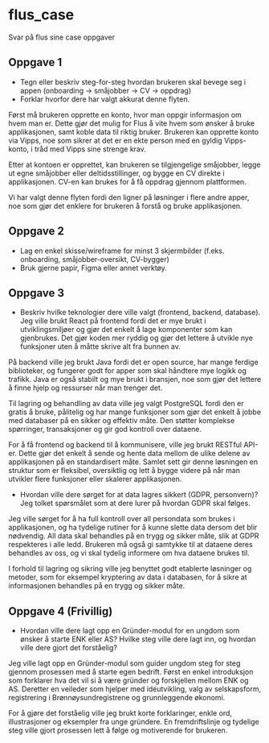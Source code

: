 # flus_case
Svar på flus sine case oppgaver

## Oppgave 1
- Tegn eller beskriv steg-for-steg hvordan brukeren skal bevege seg i appen (onboarding → småjobber → CV → oppdrag)
- Forklar hvorfor dere har valgt akkurat denne flyten.

Først må brukeren opprette en konto, hvor man oppgir informasjon om hvem man er. Dette gjør det mulig for Flus å vite hvem som ønsker å bruke applikasjonen, samt koble data til riktig bruker. Brukeren kan opprette konto via Vipps, noe som sikrer at det er en ekte person med en gyldig Vipps-konto, i tråd med Vipps sine strenge krav.

Etter at kontoen er opprettet, kan brukeren se tilgjengelige småjobber, legge ut egne småjobber eller deltidsstillinger, og bygge en CV direkte i applikasjonen. CV-en kan brukes for å få oppdrag gjennom plattformen.

Vi har valgt denne flyten fordi den ligner på løsninger i flere andre apper, noe som gjør det enklere for brukeren å forstå og bruke applikasjonen. 

## Oppgave 2
- Lag en enkel skisse/wireframe for minst 3 skjermbilder (f.eks. onboarding, småjobber-oversikt, CV-bygger)
- Bruk gjerne papir, Figma eller annet verktøy.

## Oppgave 3
- Beskriv hvilke teknologier dere ville valgt (frontend, backend, database).
Jeg ville brukt React på frontend fordi det er mye brukt i utviklingsmiljøer og gjør det enkelt å lage komponenter som kan gjenbrukes. Det gjør koden mer ryddig og gjør det lettere å utvikle nye funksjoner uten å måtte skrive alt fra bunnen av.

På backend ville jeg brukt Java fordi det er open source, har mange ferdige biblioteker, og fungerer godt for apper som skal håndtere mye logikk og trafikk. Java er også stabilt og mye brukt i bransjen, noe som gjør det lettere å finne hjelp og ressurser når man trenger det.

Til lagring og behandling av data ville jeg valgt PostgreSQL fordi den er gratis å bruke, pålitelig og har mange funksjoner som gjør det enkelt å jobbe med databaser på en sikker og effektiv måte. Den støtter komplekse spørringer, transaksjoner og gir god kontroll over dataene.

For å få frontend og backend til å kommunisere, ville jeg brukt RESTful API-er. Dette gjør det enkelt å sende og hente data mellom de ulike delene av applikasjonen på en standardisert måte. Samlet sett gir denne løsningen en struktur som er fleksibel, oversiktlig og lett å bygge videre på når man utvikler flere funksjoner eller skalerer applikasjonen.

- Hvordan ville dere sørget for at data lagres sikkert (GDPR, personvern)?
Jeg tolket spørsmålet som at dere lurer på hvordan GDPR skal følges.

Jeg ville sørget for å ha full kontroll over all persondata som brukes i applikasjonen, og ha tydelige rutiner for å kunne slette data dersom det blir nødvendig. All data skal behandles på en trygg og sikker måte, slik at GDPR respekteres i alle ledd. Brukeren må også gi samtykke til at dataene deres behandles av oss, og vi skal tydelig informere om hva dataene brukes til.

I forhold til lagring og sikring ville jeg benyttet godt etablerte løsninger og metoder, som for eksempel kryptering av data i databasen, for å sikre at informasjonen behandles på en trygg og sikker måte.

## Oppgave 4 (Frivillig) 
- Hvordan ville dere lagt opp en Gründer-modul for en ungdom som ønsker å starte ENK eller AS? Hvilke steg ville dere lagt inn, og hvordan ville dere gjort det forståelig?

Jeg ville lagt opp en Gründer-modul som guider ungdom steg for steg gjennom prosessen med å starte egen bedrift. Først en enkel introduksjon som forklarer hva det vil si å være gründer og forskjellen mellom ENK og AS. Deretter en veileder som hjelper med idéutvikling, valg av selskapsform, registrering i Brønnøysundregistrene og grunnleggende økonomi.

For å gjøre det forståelig ville jeg brukt korte forklaringer, enkle ord, illustrasjoner og eksempler fra unge gründere. En fremdriftslinje og tydelige steg ville gjort prosessen lett å følge og motiverende for brukeren.
